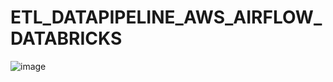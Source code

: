 # ETL_DATAPIPELINE_AWS_AIRFLOW_DATABRICKS

![image](https://github.com/user-attachments/assets/fd128cbd-d7bd-47ca-a23c-ecfb784e8500)
